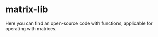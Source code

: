 # matrix-lib
Here you can find an open-source code with functions, applicable for operating with matrices.
